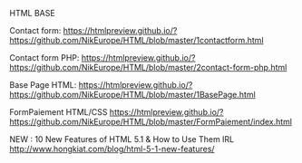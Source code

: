

HTML BASE

Contact form:
https://htmlpreview.github.io/?https://github.com/NikEurope/HTML/blob/master/1contactform.html


Contact form PHP:
https://htmlpreview.github.io/?https://github.com/NikEurope/HTML/blob/master/2contact-form-php.html


Base Page HTML:
https://htmlpreview.github.io/?https://github.com/NikEurope/HTML/blob/master/1BasePage.html


FormPaiement HTML/CSS
https://htmlpreview.github.io/?https://github.com/NikEurope/HTML/blob/master/FormPaiement/index.html



NEW :
10 New Features of HTML 5.1 & How to Use Them IRL
http://www.hongkiat.com/blog/html-5-1-new-features/
